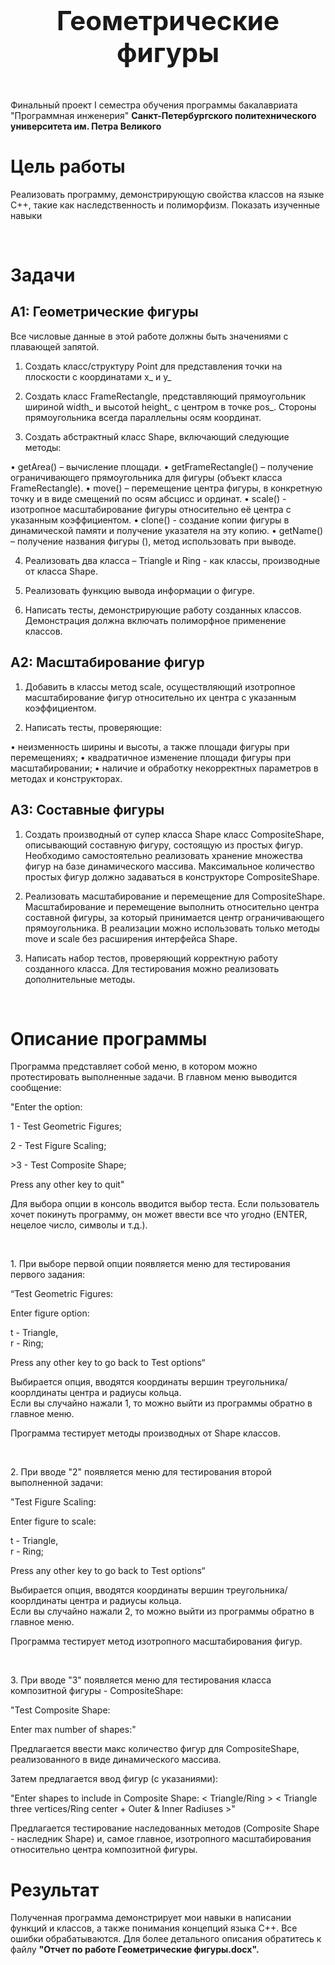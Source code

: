 # <center> <span style='font-size:1.5em;'>Геометрические фигуры</span> <center>
<br>

Финальный проект I семестра обучения программы бакалавриата "Программная инженерия"
**Санкт-Петербургского политехнического университета им. Петра Великого**

# Цель работы

Реализовать программу, демонстрирующую свойства классов на языке C++, такие как наследственность и полиморфизм. Показать изученные навыки

<br>

# Задачи

## A1: Геометрические фигуры 

Все числовые данные в этой работе должны быть значениями с плавающей запятой.

1. Создать класс/структуру Point для представления точки на плоскости с координатами x_ и y_

2. Создать класс FrameRectangle, представляющий прямоугольник шириной width_ и высотой height_ с центром в точке pos_. Стороны прямоугольника всегда параллельны осям координат.

3. Создать абстрактный класс Shape, включающий следующие методы:

•	getArea() – вычисление площади.
•	getFrameRectangle() – получение ограничивающего прямоугольника для
фигуры (объект класса FrameRectangle).
•	move() – перемещение центра фигуры, в конкретную точку и в виде смещений по осям абсцисс и ординат.
•	scale() - изотропное масштабирование фигуры относительно её центра с
указанным коэффициентом.
•	clone() - создание копии фигуры в динамической памяти и получение указателя на эту копию.
•	getName() – получение названия фигуры (), метод использовать при выводе.

4. Реализовать два класса – Triangle и Ring - как классы, производные от
класса Shape.

5. Реализовать функцию вывода информации о фигуре.

6. Написать тесты, демонстрирующие работу созданных классов. Демонстрация должна включать полиморфное применение классов.

## A2: Масштабирование фигур

1. Добавить в классы метод scale, осуществляющий изотропное масштабирование фигур относительно их центра с указанным коэффициентом.

2. Написать тесты, проверяющие:

•	неизменность ширины и высоты, а также площади фигуры при перемещениях;
•	квадратичное изменение площади фигуры при масштабировании;
•	наличие и обработку некорректных параметров в методах и конструкторах.

## A3: Составные фигуры

1. Создать производный от супер класса Shape класс CompositeShape, описывающий составную фигуру, состоящую из простых фигур. Необходимо самостоятельно реализовать хранение множества фигур на базе динамического массива. Максимальное количество простых фигур должно задаваться в конструкторе CompositeShape.

2. Реализовать масштабирование и перемещение для CompositeShape.
Масштабирование и перемещение выполнить относительно центра составной фигуры,
за который принимается центр ограничивающего прямоугольника. В реализации можно использовать только методы move и scale без расширения интерфейса Shape.

3. Написать набор тестов, проверяющий корректную работу созданного класса. Для тестирования можно реализовать дополнительные методы.

<br>

# Описание программы

Программа представляет собой меню, в котором можно протестировать выполненные задачи.
В главном меню выводится сообщение:
<p>"Enter the option:</p>
<p>1 - Test Geometric Figures;</p>
<p>2 - Test Figure Scaling;</p>
<p>>3 - Test Composite Shape;</p>
<p>Press any other key to quit"</p>

Для выбора опции в консоль вводится выбор теста. Если пользователь
хочет покинуть программу, он может ввести все что угодно (ENTER, нецелое число, символы и т.д.).

<br>
<p> 1. При выборе первой опции появляется меню для тестирования первого задания:
<p>“Test Geometric Figures:<p>

<p>Enter figure option:</p>
t - Triangle, <br>
r - Ring; <br>
<p>Press any other key to go back to Test options“</p>

Выбирается опция, вводятся координаты вершин треугольника/коорлдинаты центра и радиусы кольца.
<br>
Если вы случайно нажали 1, то можно выйти из программы обратно в главное меню.

<p> Программа тестирует методы производных от Shape классов. </p>

<br>
<p> 2. При вводе "2" появляется меню для тестирования второй выполненной задачи:
<p>"Test Figure Scaling: </p>

<p>Enter figure to scale:</p>
t - Triangle, <br>
r - Ring; <br>
<p>Press any other key to go back to Test options“</p>

Выбирается опция, вводятся координаты вершин треугольника/коорлдинаты центра и радиусы кольца.
<br>
Если вы случайно нажали 2, то можно выйти из программы обратно в главное меню.

<p> Программа тестирует метод изотропного масштабирования фигур. </p>

<br>
<p> 3. При вводе "3" появляется меню для тестирования класса композитной фигуры - CompositeShape:
<p>"Test Composite Shape: </p>

Enter max number of shapes:"

Предлагается ввести макс количество фигур для CompositeShape, реализованного в виде динамического массива.
<br>

<p> Затем предлагается ввод фигур (с указаниями):</p>
<p>"Enter shapes to include in Composite Shape: < Triangle/Ring > < Triangle three vertices/Ring center + Outer & Inner Radiuses >"</p>

<p> Предлагается тестирование наследованных методов (Composite Shape - наследник Shape) и, самое главное, 
изотропного масштабирования относительно центра композитной фигуры. </p>

# Результат

Полученная программа демонстрирует мои навыки в написании функций и классов, а также понимания
концепций языка C++. Все ошибки обрабатываются. Для более детального описания обратитесь к файлу **"Отчет по работе Геометрические фигуры.docx".**